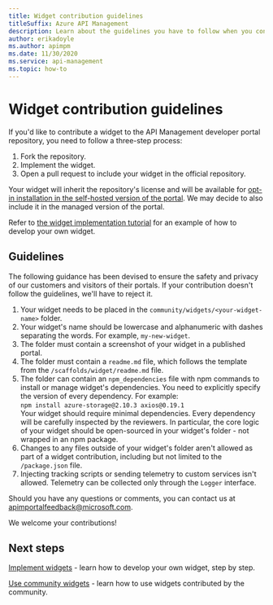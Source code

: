 ```yaml
---
title: Widget contribution guidelines
titleSuffix: Azure API Management
description: Learn about the guidelines you have to follow when you contribute a widget to the API Management developer portal repository.
author: erikadoyle
ms.author: apimpm
ms.date: 11/30/2020
ms.service: api-management
ms.topic: how-to
---
```


# Widget contribution guidelines

If you'd like to contribute a widget to the API Management developer portal repository, you need to follow a three-step process:

1. Fork the repository.
1. Implement the widget.
1. Open a pull request to include your widget in the official repository.

Your widget will inherit the repository's license and will be available for [opt-in installation in the self-hosted version of the portal](dev-portal-use-community-widgets.md). We may decide to also include it in the managed version of the portal.

Refer to [the widget implementation tutorial](dev-portal-implement-widgets.md) for an example of how to develop your own widget.

## Guidelines

The following guidance has been devised to ensure the safety and privacy of our customers and visitors of their portals. If your contribution doesn't follow the guidelines, we'll have to reject it.

1. Your widget needs to be placed in the `community/widgets/<your-widget-name>` folder.
1. Your widget's name should be lowercase and alphanumeric with dashes separating the words. For example, `my-new-widget`.
1. The folder must contain a screenshot of your widget in a published portal.
1. The folder must contain a `readme.md` file, which follows the template from the `/scaffolds/widget/readme.md` file.
1. The folder can contain an `npm_dependencies` file with npm commands to install or manage widget's dependencies. You need to explicitly specify the version of every dependency. For example:  
`npm install azure-storage@2.10.3 axios@0.19.1`  
Your widget should require minimal dependencies. Every dependency will be carefully inspected by the reviewers. In particular, the core logic of your widget should be open-sourced in your widget's folder - not wrapped in an npm package.
1. Changes to any files outside of your widget's folder aren't allowed as part of a widget contribution, including but not limited to the `/package.json` file.
1. Injecting tracking scripts or sending telemetry to custom services isn't allowed. Telemetry can be collected only through the `Logger` interface.

Should you have any questions or comments, you can contact us at apimportalfeedback@microsoft.com.

We welcome your contributions!

## Next steps

[Implement widgets](dev-portal-implement-widgets.md) - learn how to develop your own widget, step by step.

[Use community widgets](dev-portal-use-community-widgets.md) - learn how to use widgets contributed by the community.